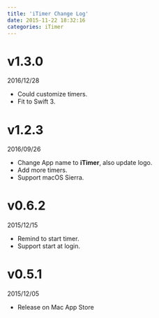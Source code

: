 ```yaml
---
title: 'iTimer Change Log'
date: 2015-11-22 18:32:16
categories: iTimer
---
```


# v1.3.0

2016/12/28

- Could customize timers.
- Fit to Swift 3.

# v1.2.3

2016/09/26

- Change App name to **iTimer**, also update logo.
- Add more timers.
- Support macOS Sierra.

<!-- more -->

# v0.6.2

2015/12/15

- Remind to start timer.
- Support start at login.

# v0.5.1

2015/12/05

- Release on Mac App Store


